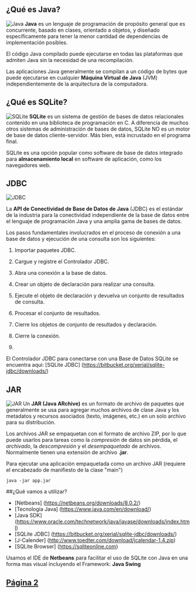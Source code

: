 ## ¿Qué es Java? 
![Java](https://belitsoft.com/images/uploads/blog/JV.jpg)
**Java** es un lenguaje de programación de propósito general que es concurrente, basado en clases, orientado a objetos, y diseñado específicamente para tener la menor cantidad de dependencias de implementación posibles. 

El código Java compilado puede ejecutarse en todas las plataformas que admiten Java sin la necesidad de una recompilación. 

Las aplicaciones Java generalmente se compilan a un código de bytes que puede ejecutarse en cualquier **Máquina Virtual de Java** (JVM) independientemente de la arquitectura de la computadora.


## ¿Qué es SQLite?
![SQLite](https://upload.wikimedia.org/wikipedia/commons/thumb/3/38/SQLite370.svg/1200px-SQLite370.svg.png) 
**SQLite** es un sistema de gestión de bases de datos relacionales contenido en una biblioteca de programación en C. A diferencia de muchos otros sistemas de administración de bases de datos, SQLite NO es un motor de base de datos cliente-servidor. Más bien, está incrustado en el programa final.

SQLite es una opción popular como software de base de datos integrado para **almacenamiento local** en software de aplicación, como los navegadores web. 

## JDBC
![JDBC](https://udemy-images.udemy.com/course/750x422/1981968_cc7e_3.jpg)

La **API de Conectividad de Base de Datos de Java** (JDBC) es el estándar de la industria para la conectividad independiente de la base de datos entre el lenguaje de programación Java y una amplia gama de bases de datos. 

Los pasos fundamentales involucrados en el proceso de conexión a una base de datos y ejecución de una consulta son los siguientes:

1. Importar paquetes JDBC.

2. Cargue y registre el Controlador JDBC.

3. Abra una conexión a la base de datos.

4. Crear un objeto de declaración para realizar una consulta.

5. Ejecute el objeto de declaración y devuelva un conjunto de resultados de consulta.

6. Procesar el conjunto de resultados.

7. Cierre los objetos de conjunto de resultados y declaración.

8. Cierre la conexión.
9.

El Controlador JDBC para conectarse con una Base de Datos SQLite se encuentra aqui: [SQLite JDBC] (https://bitbucket.org/xerial/sqlite-jdbc/downloads/)


## JAR
![JAR](https://cdn3.iconfinder.com/data/icons/files-36/512/File_types_Icon2_Jar-512.png)
Un **JAR (Java ARchive)** es un formato de archivo de paquetes que generalmente se usa para agregar muchos archivos de clase Java y los metadatos y recursos asociados (texto, imágenes, etc.) en un solo archivo para su distribución.

Los archivos JAR se empaquetan con el formato de archivo ZIP, por lo que puede usarlos para tareas como la _compresión_ de datos sin pérdida, el _archivado_, la _descompresión_ y el _desempaquetado_ de archivos. 
Normalmente tienen una extensión de archivo **.jar**.

Para ejecutar una aplicación empaquetada como un archivo JAR (requiere el encabezado de manifiesto de la clase "main")

```
java -jar app.jar
```


##¿Qué vamos a utilizar?

* [Netbeans] (https://netbeans.org/downloads/8.0.2/)
* [Tecnologia Java] (https://www.java.com/en/download/)
* [Java SDK] (https://www.oracle.com/technetwork/java/javase/downloads/index.html)
* [SQLite JDBC] (https://bitbucket.org/xerial/sqlite-jdbc/downloads/)
* [J-Calender] (http://www.toedter.com/download/jcalendar-1.4.zip)
* [SQLite Browser] (https://sqliteonline.com)

Usamos el IDE de **Netbeans** para facilitar el uso de SQLite con Java en una forma mas visual incluyendo el Framework: <strong>Java Swing</strong>



## [Página 2](Page2.md)